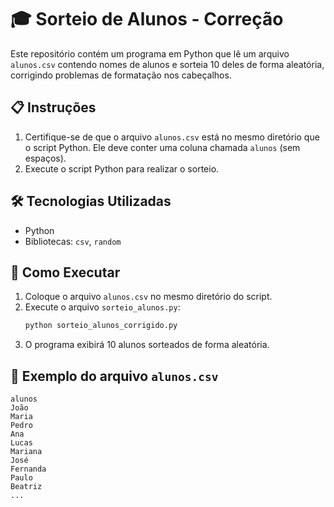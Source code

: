 
# 🎓 Sorteio de Alunos - Correção

Este repositório contém um programa em Python que lê um arquivo `alunos.csv` contendo nomes de alunos e sorteia 10 deles de forma aleatória, corrigindo problemas de formatação nos cabeçalhos.

## 📋 Instruções

1. Certifique-se de que o arquivo `alunos.csv` está no mesmo diretório que o script Python. Ele deve conter uma coluna chamada `alunos` (sem espaços).
2. Execute o script Python para realizar o sorteio.

## 🛠️ Tecnologias Utilizadas

- Python
- Bibliotecas: `csv`, `random`

## 🚀 Como Executar

1. Coloque o arquivo `alunos.csv` no mesmo diretório do script.
2. Execute o arquivo `sorteio_alunos.py`:
   ```bash
   python sorteio_alunos_corrigido.py
   ```
3. O programa exibirá 10 alunos sorteados de forma aleatória.

## 📝 Exemplo do arquivo `alunos.csv`

```csv
alunos
João
Maria
Pedro
Ana
Lucas
Mariana
José
Fernanda
Paulo
Beatriz
...

```
